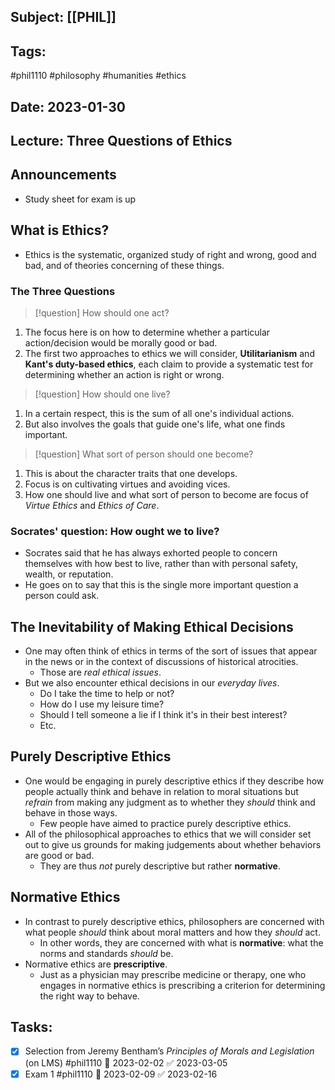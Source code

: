 ## Subject: [[PHIL]]
## Tags:
#phil1110 #philosophy #humanities #ethics
## Date: 2023-01-30
## Lecture: Three Questions of Ethics

## Announcements
- Study sheet for exam is up

## What is Ethics?
- Ethics is the systematic, organized study of right and wrong, good and bad, and of theories concerning of these things.
### The Three Questions
> [!question] How should one act?
1. The focus here is on how to determine whether a particular action/decision would be morally good or bad.
2. The first two approaches to ethics we will consider, **Utilitarianism** and **Kant's duty-based ethics**, each claim to provide a systematic test for determining whether an action is right or wrong.
> [!question] How should one live?
1. In a certain respect, this is the sum of all one's individual actions.
2. But also involves the goals that guide one's life, what one finds important.
> [!question] What sort of person should one become?
1. This is about the character traits that one develops.
2. Focus is on cultivating virtues and avoiding vices.
3. How one should live and what sort of person to become are focus of *Virtue Ethics* and *Ethics of Care*.
### Socrates' question: How ought we to live?
- Socrates said that he has always exhorted people to concern themselves with how best to live, rather than with personal safety, wealth, or reputation.
- He goes on to say that this is the single more important question a person could ask.

## The Inevitability of Making Ethical Decisions
- One may often think of ethics in terms of the sort of issues that appear in the news or in the context of discussions of historical atrocities.
	- Those are *real ethical issues*.
- But we also encounter ethical decisions in our *everyday lives*.
	- Do I take the time to help or not?
	- How do I use my leisure time?
	- Should I tell someone a lie if I think it's in their best interest?
	- Etc.

## Purely Descriptive Ethics
- One would be engaging in purely descriptive ethics if they describe how people actually think and behave in relation to moral situations but *refrain* from making any judgment as to whether they *should* think and behave in those ways.
	- Few people have aimed to practice purely descriptive ethics.
- All of the philosophical approaches to ethics that we will consider set out to give us grounds for making judgements about whether behaviors are good or bad.
	- They are thus *not* purely descriptive but rather **normative**.

## Normative Ethics
- In contrast to purely descriptive ethics, philosophers are concerned with what people *should* think about moral matters and how they *should* act.
	- In other words, they are concerned with what is **normative**: what the norms and standards *should* be.
- Normative ethics are **prescriptive**.
	- Just as a physician may prescribe medicine or therapy, one who engages in normative ethics is prescribing a criterion for determining the right way to behave.

## Tasks:
- [x] Selection from Jeremy Bentham’s _Principles of Morals and Legislation_ (on LMS) #phil1110 📅 2023-02-02 ✅ 2023-03-05
- [x] Exam 1 #phil1110 📅 2023-02-09 ✅ 2023-02-16
